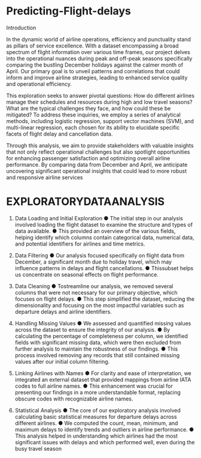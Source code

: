 # Predicting-Flight-delays

Introduction

In the dynamic world of airline operations, efficiency and punctuality stand as pillars of service excellence. With a dataset encompassing a broad spectrum of flight information over various time frames, our project delves into the operational nuances during peak and off-peak seasons specifically comparing the bustling December holidays against the calmer month of April. Our primary goal is to unveil patterns and correlations that could inform and improve airline strategies, leading to enhanced service quality and operational efficiency.
 
This exploration seeks to answer pivotal questions: How do different airlines manage their schedules and resources during high and low travel seasons? What are the typical challenges they face, and how could these be mitigated? To address these inquiries, we employ a series of analytical methods, including logistic regression, support vector machines (SVM), and multi-linear regression, each chosen for its ability to elucidate specific facets of flight delay and cancellation data.

Through this analysis, we aim to provide stakeholders with valuable insights that not only reflect operational challenges but also spotlight opportunities for enhancing passenger satisfaction and optimizing overall airline performance. By comparing data from December and April, we anticipate uncovering significant operational insights that could lead to more robust and responsive airline services

#  EXPLORATORYDATAANALYSIS
1. Data Loading and Initial Exploration
 ● The initial step in our analysis involved loading the flight dataset to examine the structure
 and types of data available.
 ● This provided an overview of the various fields, helping identify which columns contain
 categorical data, numerical data, and potential identifiers for airlines and time metrics.
 
2. Data Filtering
 ● Our analysis focused specifically on flight data from December, a significant month due
 to holiday travel, which may influence patterns in delays and flight cancellations.
 ● Thissubset helps us concentrate on seasonal effects on flight performance.
 
3. Data Cleaning
 ● Tostreamline our analysis, we removed several columns that were not necessary for our
 primary objective, which focuses on flight delays.
 ● This step simplified the dataset, reducing the dimensionality and focusing on the most
 impactful variables such as departure delays and airline identifiers.
 
4. Handling Missing Values
 ● We assessed and quantified missing values across the dataset to ensure the integrity of
 our analysis.
 ● By calculating the percentage of completeness per column, we identified fields with
 significant missing data, which were then excluded from further analysis to maintain the
 robustness of our findings.
 ● This process involved removing any records that still contained missing values after our
 initial column filtering.

5. Linking Airlines with Names
 ● For clarity and ease of interpretation, we integrated an external dataset that provided
 mappings from airline IATA codes to full airline names.
 ● This enhancement was crucial for presenting our findings in a more understandable
 format, replacing obscure codes with recognizable airline names.

6. Statistical Analysis
 ● The core of our exploratory analysis involved calculating basic statistical measures for
 departure delays across different airlines.
 ● We computed the count, mean, minimum, and maximum delays to identify trends and
 outliers in airline performance.
 ● This analysis helped in understanding which airlines had the most significant issues with
 delays and which performed well, even during the busy travel season
